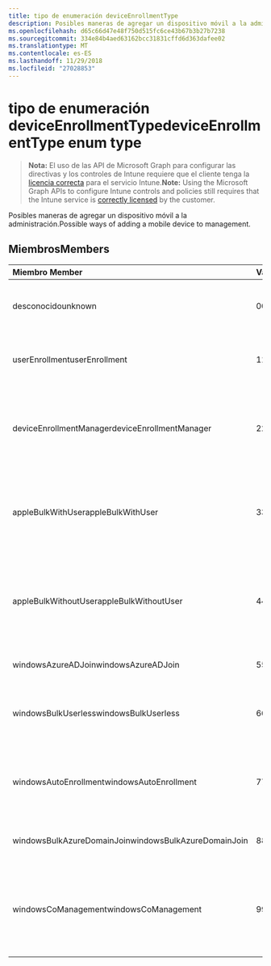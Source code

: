 ```yaml
---
title: tipo de enumeración deviceEnrollmentType
description: Posibles maneras de agregar un dispositivo móvil a la administración.
ms.openlocfilehash: d65c66d47e48f750d515fc6ce43b67b3b27b7238
ms.sourcegitcommit: 334e84b4aed63162bcc31831cffd6d363dafee02
ms.translationtype: MT
ms.contentlocale: es-ES
ms.lasthandoff: 11/29/2018
ms.locfileid: "27028853"
---
```

# <a name="deviceenrollmenttype-enum-type"></a><span data-ttu-id="9a468-103">tipo de enumeración deviceEnrollmentType</span><span class="sxs-lookup"><span data-stu-id="9a468-103">deviceEnrollmentType enum type</span></span>

> <span data-ttu-id="9a468-104">**Nota:** El uso de las API de Microsoft Graph para configurar las directivas y los controles de Intune requiere que el cliente tenga la [licencia correcta](https://go.microsoft.com/fwlink/?linkid=839381) para el servicio Intune.</span><span class="sxs-lookup"><span data-stu-id="9a468-104">**Note:** Using the Microsoft Graph APIs to configure Intune controls and policies still requires that the Intune service is [correctly licensed](https://go.microsoft.com/fwlink/?linkid=839381) by the customer.</span></span>

<span data-ttu-id="9a468-105">Posibles maneras de agregar un dispositivo móvil a la administración.</span><span class="sxs-lookup"><span data-stu-id="9a468-105">Possible ways of adding a mobile device to management.</span></span>

## <a name="members"></a><span data-ttu-id="9a468-106">Miembros</span><span class="sxs-lookup"><span data-stu-id="9a468-106">Members</span></span>
|<span data-ttu-id="9a468-107">Miembro	</span><span class="sxs-lookup"><span data-stu-id="9a468-107">Member</span></span>|<span data-ttu-id="9a468-108">Valor</span><span class="sxs-lookup"><span data-stu-id="9a468-108">Value</span></span>|<span data-ttu-id="9a468-109">Descripción</span><span class="sxs-lookup"><span data-stu-id="9a468-109">Description</span></span>|
|:---|:---|:---|
|<span data-ttu-id="9a468-110">desconocido</span><span class="sxs-lookup"><span data-stu-id="9a468-110">unknown</span></span>|<span data-ttu-id="9a468-111">0</span><span class="sxs-lookup"><span data-stu-id="9a468-111">0</span></span>|<span data-ttu-id="9a468-112">No se recopiló el valor predeterminado, el tipo de inscripción.</span><span class="sxs-lookup"><span data-stu-id="9a468-112">Default value, enrollment type was not collected.</span></span>|
|<span data-ttu-id="9a468-113">userEnrollment</span><span class="sxs-lookup"><span data-stu-id="9a468-113">userEnrollment</span></span>|<span data-ttu-id="9a468-114">1</span><span class="sxs-lookup"><span data-stu-id="9a468-114">1</span></span>|<span data-ttu-id="9a468-115">Inscripción impulsada de usuario a través del canal BYOD.</span><span class="sxs-lookup"><span data-stu-id="9a468-115">User driven enrollment through BYOD channel.</span></span>|
|<span data-ttu-id="9a468-116">deviceEnrollmentManager</span><span class="sxs-lookup"><span data-stu-id="9a468-116">deviceEnrollmentManager</span></span>|<span data-ttu-id="9a468-117">2</span><span class="sxs-lookup"><span data-stu-id="9a468-117">2</span></span>|<span data-ttu-id="9a468-118">Inscripción de usuario con una cuenta de administrador de inscripción de dispositivo.</span><span class="sxs-lookup"><span data-stu-id="9a468-118">User enrollment with a device enrollment manager account.</span></span>|
|<span data-ttu-id="9a468-119">appleBulkWithUser</span><span class="sxs-lookup"><span data-stu-id="9a468-119">appleBulkWithUser</span></span>|<span data-ttu-id="9a468-120">3</span><span class="sxs-lookup"><span data-stu-id="9a468-120">3</span></span>|<span data-ttu-id="9a468-121">Inscripción masiva de Apple con desafío de usuario (DEP, Configurador de Apple).</span><span class="sxs-lookup"><span data-stu-id="9a468-121">Apple bulk enrollment with user challenge (DEP, Apple Configurator).</span></span>|
|<span data-ttu-id="9a468-122">appleBulkWithoutUser</span><span class="sxs-lookup"><span data-stu-id="9a468-122">appleBulkWithoutUser</span></span>|<span data-ttu-id="9a468-123">4</span><span class="sxs-lookup"><span data-stu-id="9a468-123">4</span></span>|<span data-ttu-id="9a468-124">Inscripción masiva de Apple sin desafío de usuario (configuración DEP, Configurador de Apple, Mobile).</span><span class="sxs-lookup"><span data-stu-id="9a468-124">Apple bulk enrollment without user challenge (DEP, Apple Configurator, Mobile Config).</span></span>|
|<span data-ttu-id="9a468-125">windowsAzureADJoin</span><span class="sxs-lookup"><span data-stu-id="9a468-125">windowsAzureADJoin</span></span>|<span data-ttu-id="9a468-126">5</span><span class="sxs-lookup"><span data-stu-id="9a468-126">5</span></span>|<span data-ttu-id="9a468-127">Unirse Windows Azure AD de 10.</span><span class="sxs-lookup"><span data-stu-id="9a468-127">Windows 10 Azure AD Join.</span></span>|
|<span data-ttu-id="9a468-128">windowsBulkUserless</span><span class="sxs-lookup"><span data-stu-id="9a468-128">windowsBulkUserless</span></span>|<span data-ttu-id="9a468-129">6</span><span class="sxs-lookup"><span data-stu-id="9a468-129">6</span></span>|<span data-ttu-id="9a468-130">Inscripción de Windows 10 masiva a través de ICD con certificado.</span><span class="sxs-lookup"><span data-stu-id="9a468-130">Windows 10 Bulk enrollment through ICD with certificate.</span></span>|
|<span data-ttu-id="9a468-131">windowsAutoEnrollment</span><span class="sxs-lookup"><span data-stu-id="9a468-131">windowsAutoEnrollment</span></span>|<span data-ttu-id="9a468-132">7</span><span class="sxs-lookup"><span data-stu-id="9a468-132">7</span></span>|<span data-ttu-id="9a468-133">10 de Windows la inscripción automática.</span><span class="sxs-lookup"><span data-stu-id="9a468-133">Windows 10 automatic enrollment.</span></span> <span data-ttu-id="9a468-134">(Agregar la cuenta de trabajo)</span><span class="sxs-lookup"><span data-stu-id="9a468-134">(Add work account)</span></span>|
|<span data-ttu-id="9a468-135">windowsBulkAzureDomainJoin</span><span class="sxs-lookup"><span data-stu-id="9a468-135">windowsBulkAzureDomainJoin</span></span>|<span data-ttu-id="9a468-136">8</span><span class="sxs-lookup"><span data-stu-id="9a468-136">8</span></span>|<span data-ttu-id="9a468-137">Windows 10 masivo participar en Azure AD.</span><span class="sxs-lookup"><span data-stu-id="9a468-137">Windows 10 bulk Azure AD Join.</span></span>|
|<span data-ttu-id="9a468-138">windowsCoManagement</span><span class="sxs-lookup"><span data-stu-id="9a468-138">windowsCoManagement</span></span>|<span data-ttu-id="9a468-139">9</span><span class="sxs-lookup"><span data-stu-id="9a468-139">9</span></span>|<span data-ttu-id="9a468-140">CO-administración de 10 Windows desencadenada por piloto automático o directiva de grupo.</span><span class="sxs-lookup"><span data-stu-id="9a468-140">Windows 10 co-management triggered by AutoPilot or Group Policy.</span></span>|



